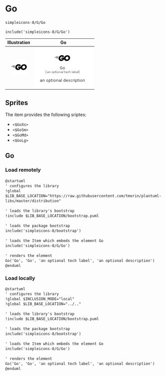 # Go


```text
simpleicons-8/G/Go
```

```text
include('simpleicons-8/G/Go')
```



| Illustration | Go |
| :---: | :---: |
| ![illustration for Illustration](../../simpleicons-8/G/Go.png) | ![illustration for Go](../../simpleicons-8/G/Go.Local.png) |



## Sprites
The item provides the following sriptes:

- `<$GoXs>`
- `<$GoSm>`
- `<$GoMd>`
- `<$GoLg>`





## Go

### Load remotely
```plantuml
@startuml
' configures the library
!global $LIB_BASE_LOCATION="https://raw.githubusercontent.com/tmorin/plantuml-libs/master/distribution"

' loads the library's bootstrap
!include $LIB_BASE_LOCATION/bootstrap.puml

' loads the package bootstrap
include('simpleicons-8/bootstrap')

' loads the Item which embeds the element Go
include('simpleicons-8/G/Go')

' renders the element
Go('Go', 'Go', 'an optional tech label', 'an optional description')
@enduml
```

### Load locally
```plantuml
@startuml
' configures the library
!global $INCLUSION_MODE="local"
!global $LIB_BASE_LOCATION="../.."

' loads the library's bootstrap
!include $LIB_BASE_LOCATION/bootstrap.puml

' loads the package bootstrap
include('simpleicons-8/bootstrap')

' loads the Item which embeds the element Go
include('simpleicons-8/G/Go')

' renders the element
Go('Go', 'Go', 'an optional tech label', 'an optional description')
@enduml
```

